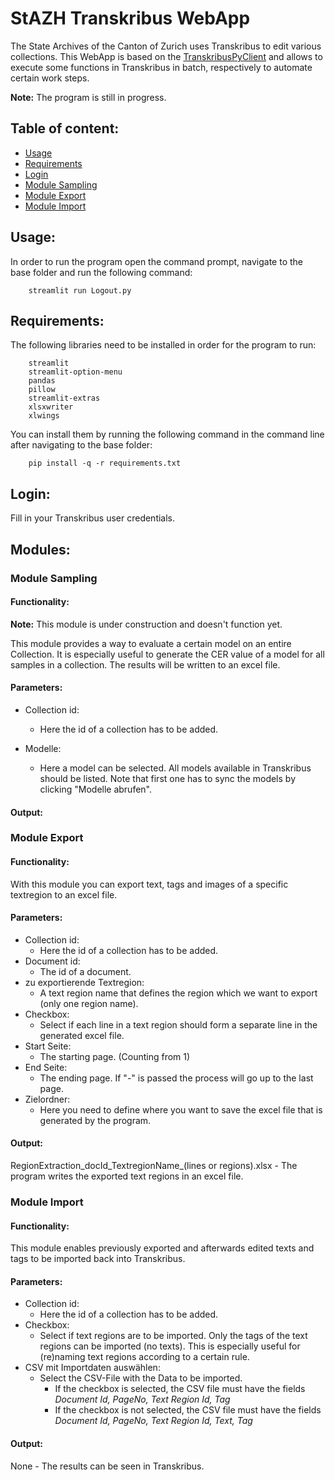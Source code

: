 # StAZH Transkribus WebApp
The State Archives of the Canton of Zurich uses Transkribus to edit various collections. This WebApp is based on the [TranskribusPyClient](https://github.com/Transkribus/TranskribusPyClient) and allows to execute some functions in Transkribus in batch, respectively to automate certain work steps.

**Note:** The program is still in progress.

## Table of content:
- [Usage](#usage)
- [Requirements](#requirements)
- [Login](#login)
- [Module Sampling](#module-sampling)
- [Module Export](#module-export)
- [Module Import](#module-import)

## Usage:

In order to run the program open the command prompt, navigate to the base folder and run the following command:

```
	streamlit run Logout.py
```

## Requirements:

The following libraries need to be installed in order for the program to run:

```
	streamlit
	streamlit-option-menu
	pandas
	pillow
	streamlit-extras
	xlsxwriter
	xlwings
```

You can install them by running the following command in the command line after navigating to the base folder:

```
	pip install -q -r requirements.txt
```
## Login:

Fill in your Transkribus user credentials. 

## Modules:

### Module Sampling

#### Functionality:

**Note:** This module is under construction and doesn't function yet.

This module provides a way to evaluate a certain model on an entire Collection. It is especially useful to generate the CER value of a model for all samples in a collection. The results will be written to an excel file.

#### Parameters:

- Collection id:
	- Here the id of a collection has to be added.

- Modelle:
	- Here a model can be selected. All models available in Transkribus should be listed.
	  Note that first one has to sync the models by clicking "Modelle abrufen".

#### Output:


### Module Export

#### Functionality:

With this module you can export text, tags and images of a specific textregion to an excel file.

#### Parameters:

- Collection id:
	- Here the id of a collection has to be added.
- Document id:
	- The id of a document.
- zu exportierende Textregion:
	- A text region name that defines the region which we want to export (only one region name).
- Checkbox:
	- Select if each line in a text region should form a separate line in the generated excel file.
- Start Seite:
	- The starting page. (Counting from 1)
- End Seite:
	- The ending page. If "-" is passed the process will go up to the last page.
- Zielordner:
	- Here you need to define where you want to save the excel file that is generated by the program.

#### Output:

RegionExtraction_docId_TextregionName_(lines or regions).xlsx - The program writes the exported text regions in an excel file.

### Module Import 

#### Functionality:

This module enables previously exported and afterwards edited texts and tags to be imported back into Transkribus.

#### Parameters:

- Collection id:
	- Here the id of a collection has to be added.
- Checkbox:
	- Select if text regions are to be imported. Only the tags of the text regions can be imported (no texts). This is especially useful for (re)naming text regions according to a certain rule.
- CSV mit Importdaten auswählen:
	- Select the CSV-File with the Data to be imported. 
	  	- If the checkbox is selected, the CSV file must have the fields *Document Id, PageNo, Text Region Id, Tag*
	  	- If the checkbox is not selected, the CSV file must have the fields *Document Id, PageNo, Text Region Id, Text, Tag*
#### Output:

None - The results can be seen in Transkribus.
